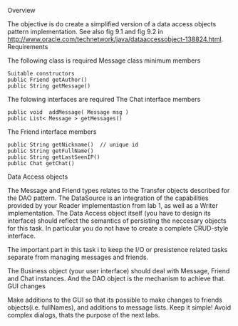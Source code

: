 Overview

The objective  is do create a simplified version of a data access objects pattern implementation. See also fig 9.1 and fig 9.2 in http://www.oracle.com/technetwork/java/dataaccessobject-138824.html.
Requirements

The following class is required
Message class minimum members

    Suitable constructors
    public Friend getAuthor() 
    public String getMessage()

The folowing interfaces are required
The Chat interface members

    public void  addMessage( Message msg )
    public List< Message > getMessages()

The Friend interface members

    public String getNickname()  // unique id
    public String getFullName()
    public String getLastSeenIP()
    public Chat getChat()

Data Access objects

 The Message and Friend types relates to the Transfer objects described for the DAO pattern.  The DataSource is an integration of the capabilities provided by your Reader implementastion from lab 1, as well as a Writer implementation. The Data Access object itself (you have to design its interface) should reflect the semantics of persisting the neccesary objects for this task. In particular you do not have to create a complete CRUD-style interface.

The important part in this task i to keep the I/O or presistence related tasks separate from managing messages and friends.

The Business object (your user interface) should deal with Message, Friend and Chat instances. And the DAO object is the mechanism to achieve that.
GUI changes

Make additions to the GUI so that its possible to make changes to friends objects(i.e. fullNames), and additions to message lists. Keep it simple! Avoid complex dialogs, thats the purpose of the next labs.
